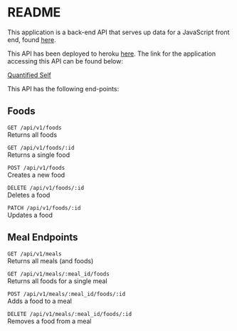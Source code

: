 # README

This application is a back-end API that serves up data for a JavaScript front end, found [here](https://github.com/turingschool/qs-frontend-starter).

This API has been deployed to heroku [here](https://protected-waters-38963.herokuapp.com/). The link for the application accessing this API can be found below:

[Quantified Self](http://auspicious-farm.surge.sh/)<br>

This API has the following end-points:

## Foods
`GET /api/v1/foods`<br>
Returns all foods

`GET /api/v1/foods/:id`<br>
Returns a single food

`POST /api/v1/foods`<br>
Creates a new food

`DELETE /api/v1/foods/:id`<br>
Deletes a food

`PATCH /api/v1/foods/:id`<br>
Updates a food

## Meal Endpoints
`GET /api/v1/meals`<br>
Returns all meals (and foods)

`GET /api/v1/meals/:meal_id/foods`<br>
Returns all foods for a single meal

`POST /api/v1/meals/:meal_id/foods/:id`<br>
Adds a food to a meal

`DELETE /api/v1/meals/:meal_id/foods/:id`<br>
Removes a food from a meal
